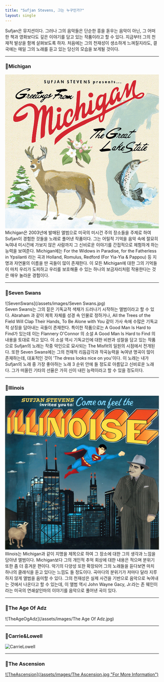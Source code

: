 ```yaml
---
title: "Sufjan Stevens, 그는 누구인가?"
layout: single
---
```


Sufjan은 뮤지션이다. 그러나 그의 음악들은 단순한 흥을 돋우는 음악이 아닌, 그 어떠한 책과 영화보다도 깊은 이야기를 담고 있는 작품이라고 할 수 있다. 지금부터 그의 천재적 발상을 함께 살펴보도록 하자. 처음에는 그의 천재성이 생소하게 느껴질지라도, 결국에는 매일 그의 노래를 듣고 있는 당신의 모습을 보게될 것이다. 

---

### 🚀Michigan

![Michigan](/assets/images/michigan.jpg)  
Michigan은 2003년에 발매된 앨범으로 미국의 미시건 주의 장소들을 주제로 하여 Sufjan이 경험한 것들을 노래로 풀어낸 작품이다. 그는 어릴적 기억을 음악 속에 절묘히 녹여내 미시건에 가보지 않은 사람까지 그 신비로운 이야기를 간접적으로 체험하게 하는 능력을 보여준다. Michigan에는 For the Widows in Paradise, for the Fatherless in Ypsilanti 라는 곡과 Holland, Romulus, Redford (For Yia-Yia & Pappou) 등 지명과 자연물의 이름을 딴 곡들이 많이 존재한다. 이 모든 Michigan에 대한 그의 기억들이 마치 우리가 도피하고 우리를 보호해줄 수 있는 하나의 보금자리처럼 작용한다는 것은 매우 놀라운 경험이다. 

---

### 🚀Seven Swans

![SevenSwans](/assets/images/Seven Swans.jpg)  
Seven Swans는 그의 짙은 기독교적 색채가 드러나기 시작하는 앨범이라고 할 수 있다. Abraham 과 같이 제목 자체를 성경 속 인물로 정하거나, All the Trees of the Field Will Clap Their Hands, To Be Alone with You 같이 가사 속에 수많은 기독교적 상징을 담아내는 곡들이 존재한다. 특이한 작품으로는 A Good Man Is Hard to Find가 있는데 이는 Flannery O'Connor 의 소설 A Good Man Is Hard to Find 의 내용을 토대로 하고 있다. 이 소설 역시 기독교인에 대한 비판과 성찰을 담고 있는 작품으로 Sufjan의 노래는 작중 악인으로 묘사되는 The Misfit의 일원의 시점에서 전개된다.
또한 Seven Swans에는 그의 천재적 리듬감각과 작곡능력을 녹여낸 명곡이 많이 존재하는데, 대표적인 것이 'The dress looks nice on you'이다. 이 노래는 내가 Sufjan의 노래 중 가장 좋아하는 노래 3 순위 안에 들 정도로 아름답고 신비로운 노래다. 그가 떠올린 기타의 선율은 가히 신이 내린 능력이라고 할 수 있을 정도이다.

---

### 🚀Illinois

![illinois](/assets/images/illinois.jpg)  
Illinois는 Michigan과 같이 지명을 제목으로 하여 그 장소에 대한 그의 생각과 느낌을 담아낸 앨범이다. Michigan보다 그의 개인적 추억 회상에 대한 내용은 적으며 분위기 또한 좀 더 흥겨운 편이다. 악기의 다양성 또한 확장되어 그의 노래들을 듣다보면 마치 하나의 클래식을 듣고 있다는 느낌도 들 정도이다. 곡마다의 분위기가 저마다 달라 지루하지 않게 앨범을 음미할 수 있다. 그의 천재성은 실제 사건을 기반으로 음악으로 녹여내는 것에서 나온다고 할 수 있는데, 이 앨범 역시 John Wayne Gacy, Jr.라는 존 웨인이라는 미국의 연쇄살인마의 이야기를 음악으로 풀어낸 곡이 있다.

---

### 🚀The Age Of Adz

![TheAgeOgAdz](/assets/images/The Age Of Adz.jpg)

---

### 🚀Carrie&Lowell

![CarrieLowell][CarrieLowellAlbum]  

[CarrieLowellAlbum]: https://upload.wikimedia.org/wikipedia/en/thumb/e/ec/Sufjan_Stevens_-_Carrie_%26_Lowell.jpg/220px-Sufjan_Stevens_-_Carrie_%26_Lowell.jpg

---

### 🚀The Ascension

[![TheAscension](/assets/images/The Ascension.jpg "For More Information")](https://en.wikipedia.org/wiki/The_Ascension_(Sufjan_Stevens_album))
